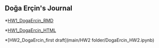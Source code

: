 ## Doğa Erçin's Journal

*[HW1_DogaErcin_RMD](files/DogaErcin_HW1_last.Rmd)


*[HW1_DogaErcin_HTML](files/DogaErcin_HW1_last.html)


*[HW2_DogaErcin_first draft](main/HW2 folder/DogaErcin_HW2.ipynb)


